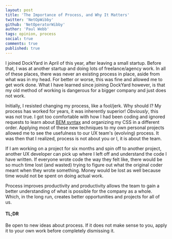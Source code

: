 ```yaml
---
layout: post
title: 'The Importance of Process, and Why It Matters'
twitter: 'NetOpWibby'
github: 'NetOperatorWibby'
author: 'Paul Webb'
tags: opinion, process
social: true
comments: true
published: true
---
```


I joined DockYard in April of this year, after leaving a small startup. Before that, I was at another
startup and doing lots of freelance/agency work. In all of these places, there was never an existing
process in place, aside from what was in my head. For better or worse, this was fine and allowed me to
get work done. What I have learned since joining DockYard however, is that my old method of working is
dangerous for a bigger company and just does not work.

Initially, I resisted changing my process, like a fool/jerk. Why should I? My process has worked for
years, it was inherently superior! *Obviously*, this was not true. I got too comfortable with how I
had been coding and ignored requests to learn about [BEM syntax](http://csswizardry.com/2013/01/mindbemding-getting-your-head-round-bem-syntax) and organizing my CSS in a different order. Applying most
of these new techniques to my own personal projects allowed me to see the usefulness to our UX team's
(evolving) process. It was then that I realized, process is not about you or I, it is about the team.

If I am working on a project for six months and spin off to another project, another UX developer can
pick up where I left off and understand the code I have written. If everyone wrote code the way they
felt like, there would be so much time lost (and wasted) trying to figure out what the original coder
meant when they wrote something. Money would be lost as well because time would not be spent on doing
actual work.

Process improves productivity and productivity allows the team to gain a better understanding of what
is possible for the company as a whole. Which, in the long run, creates better opportunities and
projects for all of us.

#### TL;DR

Be open to new ideas about process. If it does not make sense to you, apply it to your own work before
completely dismissing it.
